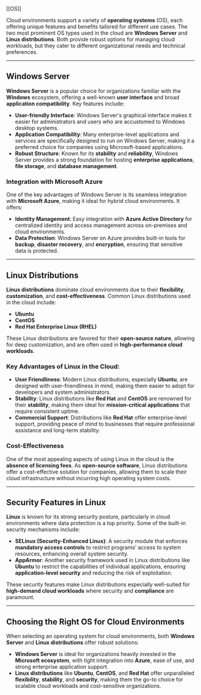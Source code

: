 [[OS]]

Cloud environments support a variety of **operating systems** (OS), each offering unique features and benefits tailored for different use cases. The two most prominent OS types used in the cloud are **Windows Server** and **Linux distributions**. Both provide robust options for managing cloud workloads, but they cater to different organizational needs and technical preferences.

---

## Windows Server

**Windows Server** is a popular choice for organizations familiar with the **Windows** ecosystem, offering a well-known **user interface** and broad **application compatibility**. Key features include:

- **User-friendly Interface**: Windows Server's graphical interface makes it easier for administrators and users who are accustomed to Windows desktop systems.
- **Application Compatibility**: Many enterprise-level applications and services are specifically designed to run on Windows Server, making it a preferred choice for companies using Microsoft-based applications.
- **Robust Structure**: Known for its **stability** and **reliability**, Windows Server provides a strong foundation for hosting **enterprise applications**, **file storage**, and **database management**.

### Integration with Microsoft Azure

One of the key advantages of Windows Server is its seamless integration with **Microsoft Azure**, making it ideal for hybrid cloud environments. It offers:

- **Identity Management**: Easy integration with **Azure Active Directory** for centralized identity and access management across on-premises and cloud environments.
- **Data Protection**: Windows Server on Azure provides built-in tools for **backup**, **disaster recovery**, and **encryption**, ensuring that sensitive data is protected.

---

## Linux Distributions

**Linux distributions** dominate cloud environments due to their **flexibility**, **customization**, and **cost-effectiveness**. Common Linux distributions used in the cloud include:

- **Ubuntu**
- **CentOS**
- **Red Hat Enterprise Linux (RHEL)**

These Linux distributions are favored for their **open-source nature**, allowing for deep customization, and are often used in **high-performance cloud workloads**.

### Key Advantages of Linux in the Cloud:

- **User Friendliness**: Modern Linux distributions, especially **Ubuntu**, are designed with user-friendliness in mind, making them easier to adopt for developers and system administrators.
- **Stability**: Linux distributions like **Red Hat** and **CentOS** are renowned for their **stability**, making them ideal for **mission-critical applications** that require consistent uptime.
- **Commercial Support**: Distributions like **Red Hat** offer enterprise-level support, providing peace of mind to businesses that require professional assistance and long-term stability.

### Cost-Effectiveness

One of the most appealing aspects of using Linux in the cloud is the **absence of licensing fees**. As **open-source software**, Linux distributions offer a cost-effective solution for companies, allowing them to scale their cloud infrastructure without incurring high operating system costs.

---

## Security Features in Linux

**Linux** is known for its strong security posture, particularly in cloud environments where data protection is a top priority. Some of the built-in security mechanisms include:

- **SELinux (Security-Enhanced Linux)**: A security module that enforces **mandatory access controls** to restrict programs’ access to system resources, enhancing overall system security.
- **AppArmor**: Another security framework used in Linux distributions like **Ubuntu** to restrict the capabilities of individual applications, ensuring **application-level security** and reducing the risk of exploitation.

These security features make Linux distributions especially well-suited for **high-demand cloud workloads** where security and **compliance** are paramount.

---

## Choosing the Right OS for Cloud Environments

When selecting an operating system for cloud environments, both **Windows Server** and **Linux distributions** offer robust solutions:

- **Windows Server** is ideal for organizations heavily invested in the **Microsoft ecosystem**, with tight integration into **Azure**, ease of use, and strong enterprise application support.
- **Linux distributions** like **Ubuntu**, **CentOS**, and **Red Hat** offer unparalleled **flexibility**, **stability**, and **security**, making them the go-to choice for scalable cloud workloads and cost-sensitive organizations.